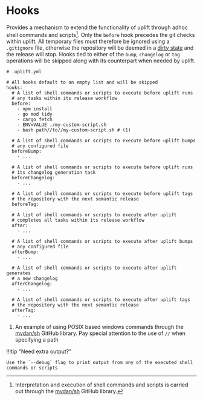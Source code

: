 # Hooks

Provides a mechanism to extend the functionality of uplift through adhoc shell commands and scripts[^1]. Only the `before` hook precedes the git checks within uplift. All temporary files must therefore be ignored using a `.gitignore` file, otherwise the repository will be deemed in a [dirty state](../faq/gitdirty.md) and the release will stop. Hooks tied to either of the `bump`, `changelog` or `tag` operations will be skipped along with its counterpart when needed by uplift.

```{ .yaml .annotate linenums="1" }
# .uplift.yml

# All hooks default to an empty list and will be skipped
hooks:
  # A list of shell commands or scripts to execute before uplift runs
  # any tasks within its release workflow
  before:
    - npm install
    - go mod tidy
    - cargo fetch
    - ENV=VALUE ./my-custom-script.sh
    - bash path//to//my-custom-script.sh # (1)

  # A list of shell commands or scripts to execute before uplift bumps
  # any configured file
  beforeBump:
    - ...

  # A list of shell commands or scripts to execute before uplift runs
  # its changelog generation task
  beforeChangelog:
    - ...

  # A list of shell commands or scripts to execute before uplift tags
  # the repository with the next semantic release
  beforeTag:

  # A list of shell commands or scripts to execute after uplift
  # completes all tasks within its release workflow
  after:
    - ...

  # A list of shell commands or scripts to execute after uplift bumps
  # any configured file
  afterBump:
    - ...

  # A list of shell commands or scripts to execute after uplift generates
  # a new changelog
  afterChangelog:
    - ...

  # A list of shell commands or scripts to execute after uplift tags
  # the repository with the next semantic release
  afterTag:
    - ...
```

1. An example of using POSIX based windows commands through the [mvdan/sh](https://github.com/mvdan/sh) GitHub library. Pay special attention to the use of `//` when specifying a path

!!!tip "Need extra output?"

    Use the `--debug` flag to print output from any of the executed shell commands or scripts

[^1]: Interpretation and execution of shell commands and scripts is carried out through the [mvdan/sh](https://github.com/mvdan/sh) GitHub library.

